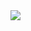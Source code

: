 <img src="https://capsule-render.vercel.app/api?type=soft&color=0:FBD3E9,100:BB377D&height=300&section=header&text=Hallo%20This%20is%20Seoah's%20Github!&fontSize=60&fontColor=FFFFFF" />




